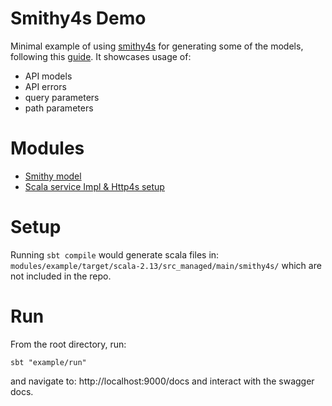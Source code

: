 # Smithy4s Demo

Minimal example of using [smithy4s](https://github.com/disneystreaming/smithy4s) for generating some of the models, following this [guide](https://disneystreaming.github.io/smithy4s/docs/overview/quickstart). It showcases usage of:

- API models
- API errors
- query parameters
- path parameters

# Modules

- [Smithy model](./modules/example/src/main/smithy/ExampleService.smithy)
- [Scala service Impl & Http4s setup](modules/example/src/main/scala)

# Setup

Running `sbt compile` would generate scala files in: `modules/example/target/scala-2.13/src_managed/main/smithy4s/` which are not included in the repo.

# Run

From the root directory, run:

```
sbt "example/run"
```

and navigate to: http://localhost:9000/docs and interact with the swagger docs.